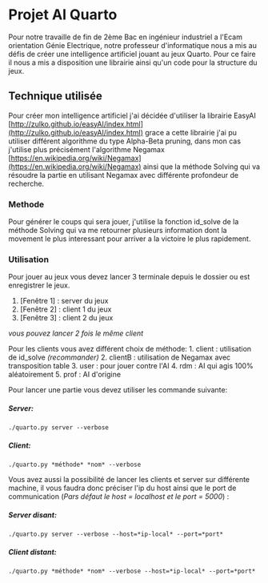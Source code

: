 
# Projet AI Quarto

Pour notre travaille de fin de 2ème Bac en ingénieur industriel a l'Ecam orientation Génie Electrique, notre professeur d'informatique nous a mis au défis de créer une intelligence artificiel jouant au jeux Quarto.
Pour ce faire il nous a mis a disposition une librairie ainsi qu'un code pour la structure du jeux.

## Technique utilisée

Pour créer mon intelligence artificiel j'ai décidée d'utiliser la librairie EasyAI [http://zulko.github.io/easyAI/index.html](http://zulko.github.io/easyAI/index.html) grace a cette librairie j'ai pu utiliser différent algorithme du type Alpha-Beta pruning, dans mon cas j'utilise plus précisément l'algorithme Negamax [https://en.wikipedia.org/wiki/Negamax](https://en.wikipedia.org/wiki/Negamax) ainsi que la méthode Solving qui va résoudre la partie en utilisant Negamax avec différente profondeur de recherche.

### Methode

Pour générer le coups qui sera jouer, j'utilise la fonction id_solve de la méthode Solving qui va me retourner plusieurs information dont la movement le plus interessant pour arriver a la victoire le plus rapidement.

### Utilisation

Pour jouer au jeux vous devez lancer 3 terminale depuis le dossier ou est enregistrer le jeux.
 1. [Fenêtre 1] : server du jeux
 2. [Fenêtre 2] : client 1 du jeux
 3. [Fenêtre 3] : client 2 du jeux

*vous pouvez lancer 2 fois le même client*

Pour les clients vous avez différent choix de méthode:
		 1. client : utilisation de id_solve *(recommander)*
		 2. clientB : utilisation de Negamax avec transposition table
		 3. user : pour jouer contre l'AI
		 4. rdm : AI qui agis 100% aléatoirement
		 5. prof : AI d'origine

Pour lancer une partie vous devez utiliser les commande suivante:
##### Server:
    ./quarto.py server --verbose

##### Client:
    ./quarto.py *méthode* *nom* --verbose

Vous avez aussi la possibilité de lancer les clients et server sur différente machine, il vous faudra donc préciser l'ip du host ainsi que le port de communication (*Pars défaut le host = localhost et le port = 5000*) :
    
##### Server disant:
    ./quarto.py server --verbose --host=*ip-local* --port=*port*

##### Client distant:
    ./quarto.py *méthode* *nom* --verbose --host=*ip-local* --port=*port*
<!--stackedit_data:
eyJoaXN0b3J5IjpbMTY1MzE0MTU2LC0zMjMwMjQzMDYsLTE2ND
k5NTkxNjcsLTQ4MzQ3OTkzOSwxNjAwMDI3MTI1LDE1MTM3NDc3
NDgsMTUxMzc0Nzc0OF19
-->